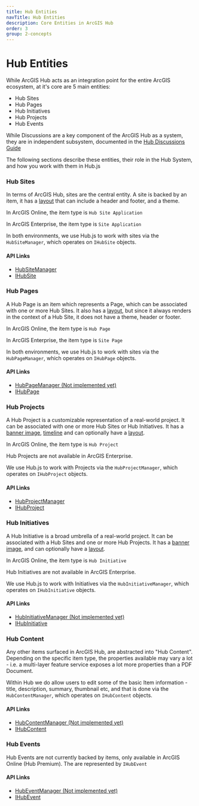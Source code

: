 ```yaml
---
title: Hub Entities
navTitle: Hub Entities
description: Core Entities in ArcGIS Hub
order: 3
group: 2-concepts
---
```


# Hub Entities

While ArcGIS Hub acts as an integration point for the entire ArcGIS ecosystem, at it's core are 5 main entities:

- Hub Sites
- Hub Pages
- Hub Initiatives
- Hub Projects
- Hub Events

While Discussions are a key component of the ArcGIS Hub as a system, they are in independent subsystem, documented in the [Hub Discussions Guide](/hub.js/guides/hub-discussions)

The following sections describe these entities, their role in the Hub System, and how you work with them in Hub.js

### Hub Sites

In terms of ArcGIS Hub, sites are the central entity. A site is backed by an item, it has a [layout](/hub.js/api/common/IHubLayout/) that can include a header and footer, and a theme.

In ArcGIS Online, the item type is `Hub Site Application`

In ArcGIS Enterprise, the item type is `Site Application`

In both environments, we use Hub.js to work with sites via the `HubSiteManager`, which operates on `IHubSite` objects.

#### API Links

- [HubSiteManager](/hub.js/api/common/HubSiteManager)
- [IHubSite](/hub.js/api/common/IHubSite)

### Hub Pages

A Hub Page is an item which represents a Page, which can be associated with one or more Hub Sites. It also has a [layout](/hub.js/api/common/IHubLayout/), but since it always renders in the context of a Hub Site, it does not have a theme, header or footer.

In ArcGIS Online, the item type is `Hub Page`

In ArcGIS Enterprise, the item type is `Site Page`

In both environments, we use Hub.js to work with sites via the `HubPageManager`, which operates on `IHubPage` objects.

#### API Links

- [HubPageManager (Not implemented yet)]()
- [IHubPage](/hub.js/api/common/IHubPage)

### Hub Projects

A Hub Project is a customizable representation of a real-world project. It can be associated with one or more Hub Sites or Hub Initiatives. It has a [banner image](), [timeline]() and can optionally have a [layout](/hub.js/api/common/IHubLayout/).

In ArcGIS Online, the item type is `Hub Project`

Hub Projects are not available in ArcGIS Enterprise.

We use Hub.js to work with Projects via the `HubProjectManager`, which operates on `IHubProject` objects.

#### API Links

- [HubProjectManager](/hub.js/api/common/HubProjectManager)
- [IHubProject](/hub.js/api/common/IHubProject)

### Hub Initiatives

A Hub Initiative is a broad umbrella of a real-world project. It can be associated with a Hub Sites and one or more Hub Projects. It has a [banner image](), and can optionally have a [layout](/hub.js/api/common/IHubLayout/).

In ArcGIS Online, the item type is `Hub Initiative`

Hub Initiatives are not available in ArcGIS Enterprise.

We use Hub.js to work with Initiatives via the `HubInitiativeManager`, which operates on `IHubInitiative` objects.

#### API Links

- [HubInitiativeManager (Not implemented yet)]()
- [IHubInitiative](/hub.js/api/common/IHubInitiative)

### Hub Content

Any other items surfaced in ArcGIS Hub, are abstracted into "Hub Content". Depending on the specific item type, the properties available may vary a lot - i.e. a multi-layer feature service exposes a lot more properties than a PDF Document.

Within Hub we do allow users to edit some of the basic Item information - title, description, summary, thumbnail etc, and that is done via the `HubContentManager`, which operates on `IHubContent` objects.

#### API Links

- [HubContentManager (Not implemented yet)]()
- [IHubContent](/hub.js/api/common/IHubContent)

### Hub Events

Hub Events are not currently backed by items, only available in ArcGIS Online (Hub Premium). The are represented by `IHubEvent`

#### API Links

- [HubEventManager (Not implemented yet)]()
- [IHubEvent](/hub.js/api/common/IHubEvent)
